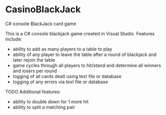 # CasinoBlackJack
C# console BlackJack card game

This is a C# console blackjack game created in Visual Studio.
Features include:
 - ability to add as many players to a table to play
 - ability of any player to leave the table after a round of blackjack and later rejoin the table
 - game cycles through all players to hit/stand and determine all winners and losers per round
 - logging of all cards dealt using text file or database
 - logging of any errors via text file or database
 
 TODO Additional features:
 - ability to double down for 1 more hit
 - ability to split a matching pair
